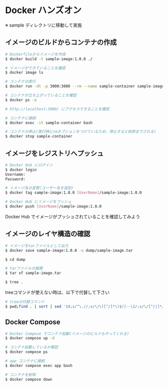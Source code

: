 # Docker ハンズオン

※ sample ディレクトリに移動して実施

## イメージのビルドからコンテナの作成

```sh
# Dockerfileからイメージを作成
$ docker build -t sample-image:1.0.0 ./

# イメージができていることを確認
$ docker image ls

# コンテナの実行
$ docker run -dt -p 3000:3000 --rm --name sample-container sample-image:1.0.0

# コンテナが立ち上がっていることを確認
$ docker ps -a

# http://localhost:3000/ にアクセスできることを確認

# コンテナに接続
$ docker exec -it sample-container bash

# コンテナの停止(実行時にrmオプションをつけているため、停止すると削除までされる)
$ docker stop sample-container
```
## イメージをレジストリへプッシュ

```sh
# Docker Hub にログイン
$ docker login
Username:
Password:

# イメージ名の変更(ユーザー名を追加)
$ docker tag sample-image:1.0.0 [UserName]/sample-image:1.0.0

# Docker Hub にイメージをプッシュ
$ docker push [UserName]/sample-image:1.0.0
```

Docker Hub でイメージがプッシュされていることを確認してみよう

## イメージのレイヤ構造の確認

```sh
# イメージをtarファイルとして出力
$ docker save sample-image:1.0.0 -o dump/sample-image.tar

$ cd dump

# tarファイルの展開
$ tar xf sample-image.tar

$ tree .
```

treeコマンドが使えない時は、以下で代替して下さい
```sh
# treeの代替コマンド
$ pwd;find . | sort | sed '1d;s/^\.//;s/\/\([^/]*\)$/|--\1/;s/\/[^/|]*/|  /g'
```

## Docker Compose

```sh
# Docker Compose でコンテナ起動(イメージのビルドもやってくれる)
$ docker compose up -d

# コンテナ起動しているか確認
$ docker compose ps

# app コンテナに接続
$ docker compose exec app bash

# コンテナを削除
$ docker compose down
```
